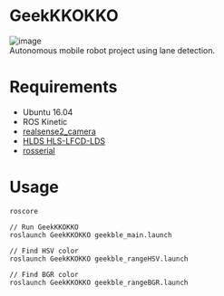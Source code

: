 # GeekKKOKKO
![image](https://user-images.githubusercontent.com/59908450/98464271-0e98ae00-2205-11eb-84a7-7e9db00362a6.png)  
Autonomous mobile robot project using lane detection.

# Requirements
- Ubuntu 16.04
- ROS Kinetic
- [realsense2_camera](https://github.com/IntelRealSense/librealsense)
- [HLDS HLS-LFCD-LDS](https://github.com/ROBOTIS-GIT/hls_lfcd_lds_driver)
- [rosserial](http://wiki.ros.org/rosserial_arduino/Tutorials/Arduino%20IDE%20Setup)

# Usage
```
roscore

// Run GeekKKOKKO
roslaunch GeekKKOKKO geekble_main.launch

// Find HSV color
roslaunch GeekKKOKKO geekble_rangeHSV.launch

// Find BGR color
roslaunch GeekKKOKKO geekble_rangeBGR.launch
```
